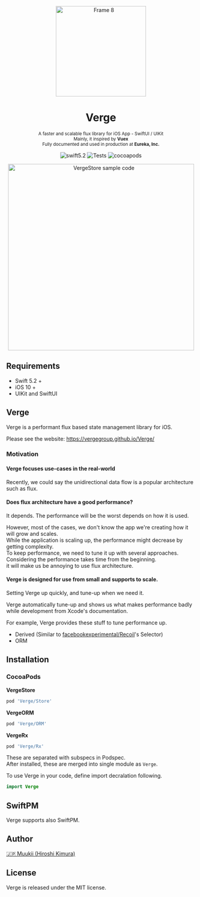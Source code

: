 <p align="center">
<img width="240" alt="Frame 8" src="https://user-images.githubusercontent.com/1888355/82828305-b6d2e880-9eeb-11ea-9c3b-7659da42b499.png">
</p>

<h1 align="center">Verge</h1>
<p align="center">
<sub>A faster and scalable flux library for iOS App - SwiftUI / UIKit</sub><br/>
<sub>Mainly, it inspired by <a hrfef="https://vuex.vuejs.org/"><b>Vuex</b></a></sub>
<br/>
<sub>Fully documented and used in production at <a hrfef="https://eure.jp/"><b>Eureka, Inc.</b></a></sub>
</p>

<p align="center">
<img alt="swift5.2" src="https://img.shields.io/badge/swift-5.2-ED523F.svg?style=flat"/>
<img alt="Tests" src="https://github.com/muukii/Verge/workflows/Tests/badge.svg"/>
<img alt="cocoapods" src="https://img.shields.io/cocoapods/v/Verge" />
</p>

<p align="center">
<img alt="VergeStore sample code" width="495" src="https://user-images.githubusercontent.com/1888355/84426195-c5e0c700-ac5d-11ea-94ab-6604c64caca0.png"/>
</p>

## Requirements

* Swift 5.2 +
* iOS 10 +
* UIKit and SwiftUI

## Verge

Verge is a performant flux based state management library for iOS.

Please see the website: https://vergegroup.github.io/Verge/

### Motivation

#### Verge focuses use-cases in the real-world

Recently, we could say the unidirectional data flow is a popular architecture such as flux.

#### Does flux architecture have a good performance?

It depends.
The performance will be the worst depends on how it is used.

However, most of the cases, we don't know the app we're creating how it will grow and scales.  
While the application is scaling up, the performance might decrease by getting complexity.  
To keep performance, we need to tune it up with several approaches.  
Considering the performance takes time from the beginning.  
it will make us be annoying to use flux architecture.

#### Verge is designed for use from small and supports to scale.

Setting Verge up quickly, and tune-up when we need it.

Verge automatically tune-up and shows us what makes performance badly while development from Xcode's documentation.

For example, Verge provides these stuff to tune performance up.

- Derived (Similar to [facebookexperimental/Recoil](https://github.com/facebookexperimental/Recoil)'s Selector)
- ORM


## Installation

### CocoaPods

**VergeStore**

```ruby
pod 'Verge/Store'
```

**VergeORM**

```ruby
pod 'Verge/ORM'
```

**VergeRx**

```ruby
pod 'Verge/Rx'
```

These are separated with subspecs in Podspec.<br>
After installed, these are merged into single module as `Verge`.

To use Verge in your code, define import decralation following.

```swift
import Verge
```

## SwiftPM

Verge supports also SwiftPM.

## Author

[🇯🇵 Muukii (Hiroshi Kimura)](https://github.com/muukii)

## License

Verge is released under the MIT license.


<!--stackedit_data:
eyJoaXN0b3J5IjpbMTM2MDcwNTAwMywtMTM5ODAzNzAxMiwtMT
MxNTQzOTc0MywxNzQ3NDUxMDIzLC0xNjE2Nzg4MiwtMTQ1NjEy
MDIzNCwxMzI1MjAzMzkyLC0zNDQwMDc0MzcsMTk4NDM3MTkwNC
w1NDc5ODY4NTQsMjQyMTc4OTI3LDE2OTU1NzUwMjMsMTI3MTA3
MjA0NiwtMzQxNDI0MzgyLDk3MTY3NDU5Nyw4NDczNDc3NzQsMT
I4MTQ0ODQ5OCwtMTA3MTU1MTU0NCwtMTg5NTQ4MDcwMCwyMTA0
NTExNzk5XX0=
-->
